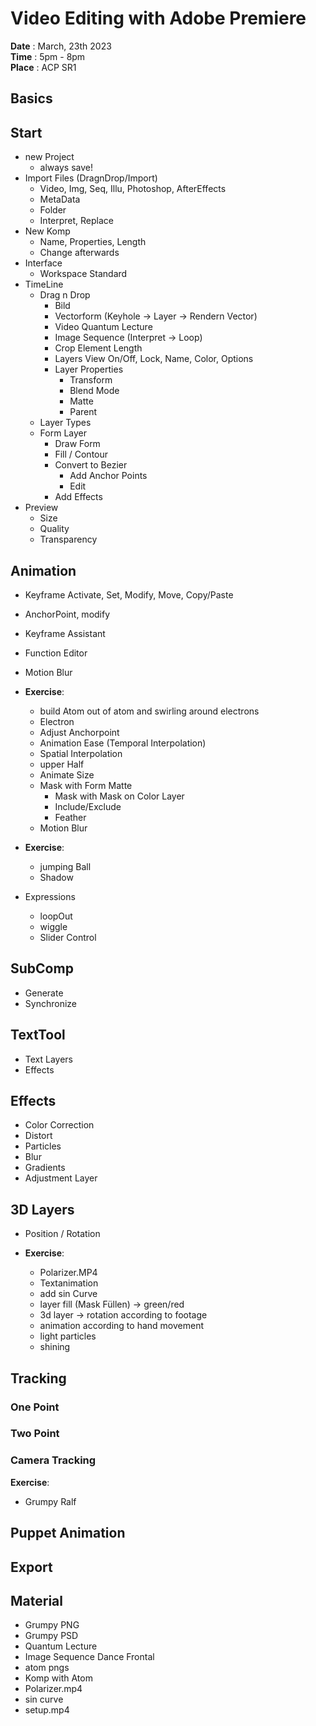 # Video Editing with Adobe Premiere

**Date** : March, 23th 2023  
**Time** : 5pm - 8pm  
**Place** : ACP SR1

## Basics


## Start
- new Project
  - always save!
- Import Files (DragnDrop/Import)  
  - Video, Img, Seq, Illu, Photoshop, AfterEffects
  - MetaData
  - Folder
  - Interpret, Replace
- New Komp
  - Name, Properties, Length
  - Change afterwards
- Interface
  - Workspace Standard
- TimeLine
  - Drag n Drop
    - Bild
    - Vectorform (Keyhole -> Layer -> Rendern Vector)
    - Video Quantum Lecture
    - Image Sequence (Interpret -> Loop)
    - Crop Element Length
    - Layers View On/Off, Lock, Name, Color, Options
    - Layer Properties
      - Transform
      - Blend Mode
      - Matte
      - Parent
  - Layer Types
  - Form Layer
    - Draw Form
    - Fill / Contour
    - Convert to Bezier
      - Add Anchor Points
      - Edit
    - Add Effects
- Preview
  - Size
  - Quality
  - Transparency

## Animation
  - Keyframe Activate, Set, Modify, Move, Copy/Paste
  - AnchorPoint, modify
  - Keyframe Assistant
  - Function Editor
  - Motion Blur
  - **Exercise**:
    - build Atom out of atom and swirling around electrons
    - Electron 
    - Adjust Anchorpoint
    - Animation Ease (Temporal Interpolation)
    - Spatial Interpolation
    - upper Half
    - Animate Size
    - Mask with Form Matte
      - Mask with Mask on Color Layer
      - Include/Exclude
      - Feather
    - Motion Blur
  - **Exercise**:
    - jumping Ball
    - Shadow
    
  - Expressions
    - loopOut
    - wiggle
    - Slider Control

## SubComp
  - Generate
  - Synchronize

## TextTool
  - Text Layers
  - Effects

## Effects
- Color Correction
- Distort
- Particles
- Blur
- Gradients
- Adjustment Layer

## 3D Layers
- Position / Rotation

- **Exercise**:
  - Polarizer.MP4
  - Textanimation
  - add sin Curve
  - layer fill (Mask Füllen) -> green/red
  - 3d layer -> rotation according to footage
  - animation according to hand movement
  - light particles
  - shining

## Tracking
### One Point
### Two Point
### Camera Tracking

**Exercise**:
- Grumpy Ralf

## Puppet Animation

## Export


## Material
- Grumpy PNG
- Grumpy PSD
- Quantum Lecture
- Image Sequence Dance Frontal
- atom pngs
- Komp with Atom
- Polarizer.mp4
- sin curve
- setup.mp4